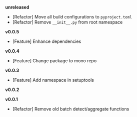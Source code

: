 
**unreleased**
- [Refactor] Move all build configurations to `pyproject.toml`
- [Refactor] Remove `__init__.py` from root namespace

**v0.0.5**
- [Feature] Enhance dependencies

**v0.0.4**
- [Feature] Change package to mono repo

**v0.0.3**
- [Feature] Add namespace in setuptools

**v0.0.2**

**v0.0.1**
- [Refactor] Remove old batch detect/aggregate functions